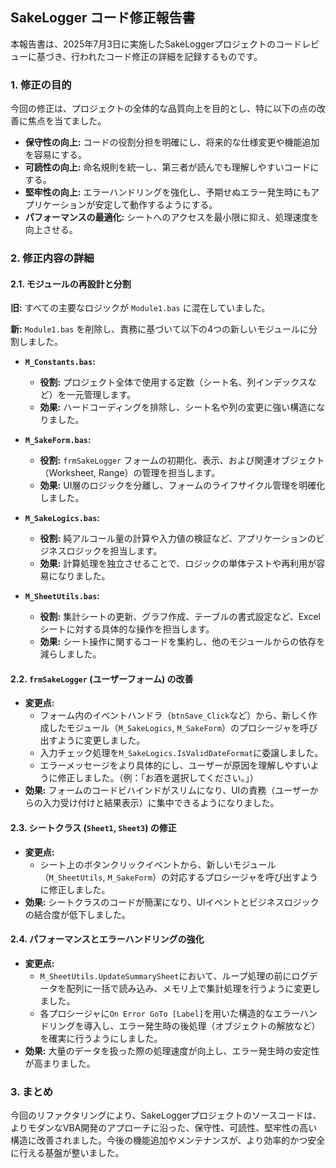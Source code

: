 ## SakeLogger コード修正報告書

本報告書は、2025年7月3日に実施したSakeLoggerプロジェクトのコードレビューに基づき、行われたコード修正の詳細を記録するものです。

### 1. 修正の目的

今回の修正は、プロジェクトの全体的な品質向上を目的とし、特に以下の点の改善に焦点を当てました。

*   **保守性の向上:** コードの役割分担を明確にし、将来的な仕様変更や機能追加を容易にする。
*   **可読性の向上:** 命名規則を統一し、第三者が読んでも理解しやすいコードにする。
*   **堅牢性の向上:** エラーハンドリングを強化し、予期せぬエラー発生時にもアプリケーションが安定して動作するようにする。
*   **パフォーマンスの最適化:** シートへのアクセスを最小限に抑え、処理速度を向上させる。

### 2. 修正内容の詳細

#### 2.1. モジュールの再設計と分割

**旧:**
すべての主要なロジックが `Module1.bas` に混在していました。

**新:**
`Module1.bas` を削除し、責務に基づいて以下の4つの新しいモジュールに分割しました。

*   **`M_Constants.bas`:**
    *   **役割:** プロジェクト全体で使用する定数（シート名、列インデックスなど）を一元管理します。
    *   **効果:** ハードコーディングを排除し、シート名や列の変更に強い構造になりました。

*   **`M_SakeForm.bas`:**
    *   **役割:** `frmSakeLogger` フォームの初期化、表示、および関連オブジェクト（Worksheet, Range）の管理を担当します。
    *   **効果:** UI層のロジックを分離し、フォームのライフサイクル管理を明確化しました。

*   **`M_SakeLogics.bas`:**
    *   **役割:** 純アルコール量の計算や入力値の検証など、アプリケーションのビジネスロジックを担当します。
    *   **効果:** 計算処理を独立させることで、ロジックの単体テストや再利用が容易になりました。

*   **`M_SheetUtils.bas`:**
    *   **役割:** 集計シートの更新、グラフ作成、テーブルの書式設定など、Excelシートに対する具体的な操作を担当します。
    *   **効果:** シート操作に関するコードを集約し、他のモジュールからの依存を減らしました。

#### 2.2. `frmSakeLogger` (ユーザーフォーム) の改善

*   **変更点:**
    *   フォーム内のイベントハンドラ（`btnSave_Click`など）から、新しく作成したモジュール（`M_SakeLogics`, `M_SakeForm`）のプロシージャを呼び出すように変更しました。
    *   入力チェック処理を`M_SakeLogics.IsValidDateFormat`に委譲しました。
    *   エラーメッセージをより具体的にし、ユーザーが原因を理解しやすいように修正しました。（例：「お酒を選択してください。」）
*   **効果:** フォームのコードビハインドがスリムになり、UIの責務（ユーザーからの入力受け付けと結果表示）に集中できるようになりました。

#### 2.3. シートクラス (`Sheet1`, `Sheet3`) の修正

*   **変更点:**
    *   シート上のボタンクリックイベントから、新しいモジュール（`M_SheetUtils`, `M_SakeForm`）の対応するプロシージャを呼び出すように修正しました。
*   **効果:** シートクラスのコードが簡潔になり、UIイベントとビジネスロジックの結合度が低下しました。

#### 2.4. パフォーマンスとエラーハンドリングの強化

*   **変更点:**
    *   `M_SheetUtils.UpdateSummarySheet`において、ループ処理の前にログデータを配列に一括で読み込み、メモリ上で集計処理を行うように変更しました。
    *   各プロシージャに`On Error GoTo [Label]`を用いた構造的なエラーハンドリングを導入し、エラー発生時の後処理（オブジェクトの解放など）を確実に行うようにしました。
*   **効果:** 大量のデータを扱った際の処理速度が向上し、エラー発生時の安定性が高まりました。

### 3. まとめ

今回のリファクタリングにより、SakeLoggerプロジェクトのソースコードは、よりモダンなVBA開発のアプローチに沿った、保守性、可読性、堅牢性の高い構造に改善されました。今後の機能追加やメンテナンスが、より効率的かつ安全に行える基盤が整いました。

